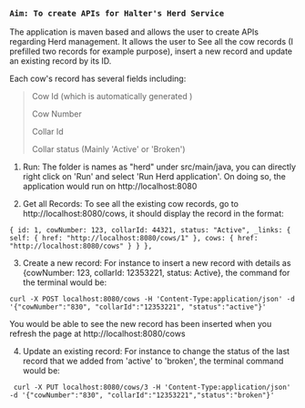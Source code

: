 ### **`Aim: To create APIs for Halter's Herd Service`**

The application is maven based and allows the user to create APIs regarding Herd management. It allows the user to See all the cow records (I prefilled two records for example purpose), insert a new record and update an existing record by its ID.

Each cow's record has several fields including: 
> Cow Id (which is automatically generated )
> 
> Cow Number 
> 
> Collar Id
> 
> Collar status (Mainly 'Active' or 'Broken')
>
 1. Run: The folder is names as "herd" under src/main/java, you can directly right click on 'Run' and select 'Run Herd application'. On doing so, the application would run on http://localhost:8080

 2. Get all Records: To see all the existing cow records, go to http://localhost:8080/cows, it should display the record in the format:
 
`{
 id: 1,
 cowNumber: 123,
 collarId: 44321,
 status: "Active",
 _links: {
 self: {
 href: "http://localhost:8080/cows/1"
 },
 cows: {
 href: "http://localhost:8080/cows"
 }
 }
 },`
 
 3. Create a new record: For instance to insert a new record with details as {cowNumber: 123, collarId: 12353221, status: Active}, the command for the terminal would be:

`curl -X POST localhost:8080/cows -H 'Content-Type:application/json' -d '{"cowNumber":"830", "collarId":"12353221", "status":"active"}' `
 
 You would be able to see the new record has been inserted when you refresh the page at http://localhost:8080/cows

 4. Update an existing record: For instance to change the status of the last record that we added from 'active' to 'broken', the terminal command would be:

`
curl -X PUT localhost:8080/cows/3 -H 'Content-Type:application/json' -d '{"cowNumber":"830", "collarId":"12353221","status":"broken"}'`